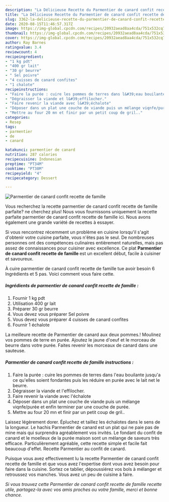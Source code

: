 ```yaml
---
description: "La Délicieuse Recette du Parmentier de canard confit recette de famille"
title: "La Délicieuse Recette du Parmentier de canard confit recette de famille"
slug: 3362-la-delicieuse-recette-du-parmentier-de-canard-confit-recette-de-famille
date: 2020-08-15T11:46:57.317Z
image: https://img-global.cpcdn.com/recipes/20932aead8aa4cda/751x532cq70/parmentier-de-canard-confit-recette-de-famille-photo-principale-de-la-recette.jpg
thumbnail: https://img-global.cpcdn.com/recipes/20932aead8aa4cda/751x532cq70/parmentier-de-canard-confit-recette-de-famille-photo-principale-de-la-recette.jpg
cover: https://img-global.cpcdn.com/recipes/20932aead8aa4cda/751x532cq70/parmentier-de-canard-confit-recette-de-famille-photo-principale-de-la-recette.jpg
author: Ray Barnes
ratingvalue: 3.4
reviewcount: 4
recipeingredient:
- "1 kg pdt"
- "400 gr lait"
- "30 gr beurre"
- " Sel poivre"
- "4 cuisses de canard confites"
- "1 chalote"
recipeinstructions:
- "Faire la purée : cuire les pommes de terres dans l&#39;eau bouilante jusqu&#39;a ce qu&#39;elles soient fondantes puis les réduire en purée avec le lait net le beurre."
- "Dégraisser la viande et l&#39;effilocher."
- "Faire revenir la viande avec l&#39;échalote"
- "Déposer dans un plat une couche de viande puis un mélange viqnfe/purée et enfin terminer par une couche de purée."
- "Mettre au four 20 mn et finir par un petit coup de gril.."
categories:
- Resep
tags:
- parmentier
- de
- canard

katakunci: parmentier de canard 
nutrition: 287 calories
recipecuisine: Indonesian
preptime: "PT34M"
cooktime: "PT30M"
recipeyield: "4"
recipecategory: Dessert

---
```



![Parmentier de canard confit recette de famille](https://img-global.cpcdn.com/recipes/20932aead8aa4cda/751x532cq70/parmentier-de-canard-confit-recette-de-famille-photo-principale-de-la-recette.jpg)

Vous recherchez la recette parmentier de canard confit recette de famille parfaite? ne cherchez plus! Nous vous fournissons uniquement la recette parfaite parmentier de canard confit recette de famille ici. Nous avons également une grande variété de recettes à essayer.

Si vous rencontrez récemment un problème en cuisine lorsqu'il s'agit d'obtenir votre cuisine parfaite, vous n'êtes pas le seul. De nombreuses personnes ont des compétences culinaires entièrement naturelles, mais pas assez de connaissances pour cuisiner avec excellence. Ce plat <strong> Parmentier de canard confit recette de famille </strong> est un excellent début, facile à cuisiner et savoureux.

<!--inarticleads1-->

À cuire parmentier de canard confit recette de famille tue avoir besoin 6 Ingrédients et 5 pas. Voici comment vous faire cette.

##### Ingrédients de parmentier de canard confit recette de famille :

1. Fournir 1 kg pdt
1. Utilisation 400 gr lait
1. Préparer 30 gr beurre
1. Vous devez vous préparer  Sel poivre
1. Vous devez vous préparer 4 cuisses de canard confites
1. Fournir 1 échalote


La meilleure recette de Parmentier de canard aux deux pommes.! Moulinez vos pommes de terre en purée. Ajoutez le jaune d&#39;oeuf et le morceau de beurre dans votre purée. Faites revenir les morceaux de canard dans une sauteuse. 

<!--inarticleads2-->

##### Parmentier de canard confit recette de famille instructions :

1. Faire la purée : cuire les pommes de terres dans l&#39;eau bouilante jusqu&#39;a ce qu&#39;elles soient fondantes puis les réduire en purée avec le lait net le beurre.
1. Dégraisser la viande et l&#39;effilocher.
1. Faire revenir la viande avec l&#39;échalote
1. Déposer dans un plat une couche de viande puis un mélange viqnfe/purée et enfin terminer par une couche de purée.
1. Mettre au four 20 mn et finir par un petit coup de gril..


Laissez légèrement dorer. Épluchez et taillez les échalotes dans le sens de la longueur. Le hachis Parmentier de canard est un plat qui ne paie pas de mine mais qui surprendra agréablement vos invités. Le fondant du confit de canard et le moelleux de la purée maison sont un mélange de saveurs très efficace. Particulièrement agréable, cette recette simple et facile fait beaucoup d&#39;effet. Recette Parmentier au confit de canard. 

<!--inarticleads1-->

<p>
Puisque vous avez effectivement lu la recette Parmentier de canard confit recette de famille et que vous avez l'expertise dont vous avez besoin pour faire dans la cuisine. Sortez ce tablier, dépoussiérez vos bols à mélanger et retroussez vos manches. Vous avez un peu de cuisine à faire.
</p>

<p>
<i>Si vous trouvez cette Parmentier de canard confit recette de famille recette utile, partagez-la avec vos amis proches ou votre famille, merci et bonne chance.</i>
</p>
